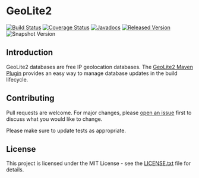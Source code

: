 # GeoLite2

[![Build Status](https://github.com/openjax/geolite2/actions/workflows/build.yml/badge.svg)](https://github.com/openjax/geolite2/actions/workflows/build.yml)
[![Coverage Status](https://coveralls.io/repos/github/openjax/geolite2/badge.svg)](https://coveralls.io/github/openjax/geolite2)
[![Javadocs](https://www.javadoc.io/badge/org.openjax.geolite2/geolite2.svg)](https://www.javadoc.io/doc/org.openjax.geolite2/geolite2)
[![Released Version](https://img.shields.io/maven-central/v/org.openjax.geolite2/geolite2.svg)](https://mvnrepository.com/artifact/org.openjax.geolite2/geolite2)
![Snapshot Version](https://img.shields.io/nexus/s/org.openjax.geolite2/geolite2?label=maven-snapshot&server=https%3A%2F%2Foss.sonatype.org)

## Introduction

GeoLite2 databases are free IP geolocation databases. The [GeoLite2 Maven Plugin](/geolite2-maven-plugin) provides an easy way to manage database updates in the build lifecycle.

## Contributing

Pull requests are welcome. For major changes, please [open an issue](../../issues) first to discuss what you would like to change.

Please make sure to update tests as appropriate.

## License

This project is licensed under the MIT License - see the [LICENSE.txt](LICENSE.txt) file for details.